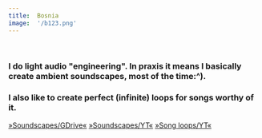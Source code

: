```yaml
---
title:  Bosnia
image:  '/b123.png'
---
```

‎
### I do light audio "engineering". In praxis it means I basically create ambient soundscapes, most of the time:^).
### I also like to create perfect (infinite) loops for songs worthy of it.

[»Soundscapes/GDrive«](https://drive.google.com/drive/folders/1QX687ELQfYtzNdagNeIhV_71na0-H4r3?usp=sharing)
[»Soundscapes/YT«](https://www.youtube.com/playlist?list=PL4Oja0jBt-1N6eAg-f4TI4bBbuENOvCEY)
[»Song loops/YT«](https://www.youtube.com/playlist?list=PL5WEj7zZAeDbyvkEdcWp7HgPZ2V62rgMe)